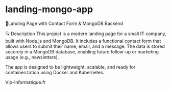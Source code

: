 # landing-mongo-app
📄Landing Page with Contact Form & MongoDB Backend

🔍 Description
This project is a modern landing page for a small IT company, built with Node.js and MongoDB. It includes a functional contact form that allows users to submit their name, email, and a message. The data is stored securely in a MongoDB database, enabling future follow-up or marketing usage (e.g., newsletters).

The app is designed to be lightweight, scalable, and ready for containerization using Docker and Kubernetes.

Vip-Informatique.fr
